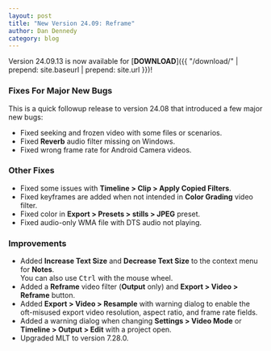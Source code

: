 ```yaml
---
layout: post
title: "New Version 24.09: Reframe"
author: Dan Dennedy
category: blog
---
```


Version 24.09.13 is now available for [**DOWNLOAD**]({{ "/download/" | prepend: site.baseurl | prepend: site.url }})!

### Fixes For Major New Bugs

This is a quick followup release to version 24.08 that introduced a few major new bugs:

- Fixed seeking and frozen video with some files or scenarios.
- Fixed **Reverb** audio filter missing on Windows.
- Fixed wrong frame rate for Android Camera videos.

### Other Fixes

- Fixed some issues with **Timeline > Clip > Apply Copied Filters**.
- Fixed keyframes are added when not intended in **Color Grading** video filter.
- Fixed color in **Export > Presets > stills > JPEG** preset.
- Fixed audio-only WMA file with DTS audio not playing.

### Improvements
 
- Added **Increase Text Size** and **Decrease Text Size** to the context menu for **Notes**.  
  You can also use <kbd>Ctrl</kbd> with the mouse wheel.
- Added a **Reframe** video filter (**Output** only) and **Export > Video > Reframe** button.
- Added **Export > Video > Resample** with warning dialog to enable the oft-misused export video resolution, aspect ratio, and frame rate fields.
- Added a warning dialog when changing **Settings > Video Mode** or **Timeline >  Output > Edit** with a project open.
- Upgraded MLT to version 7.28.0.

